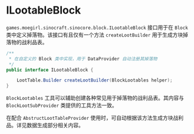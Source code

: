 # ILootableBlock

`games.moegirl.sinocraft.sinocore.block.ILootableBlock` 接口用于在 `Block` 类中定义掉落物。该接口有且仅有一个方法 `createLootBuilder` 用于生成方块掉落物的战利品表。

```java
/**
 * 在自定义的 Block 类中实现，用于 DataProvider 自动注册其掉落物
 */
public interface ILootableBlock {

    LootTable.Builder createLootBuilder(BlockLootables helper);
}
```

`BlockLootables` 工具可以辅助创建各种常见用于掉落物的战利品表。其内容与 `BlockLootSubProvider` 类提供的工具方法一致。

在配合 `AbstructLootTableProvider` 使用时，可自动根据该方法生成方块战利品。详见数据生成部分相关内容。